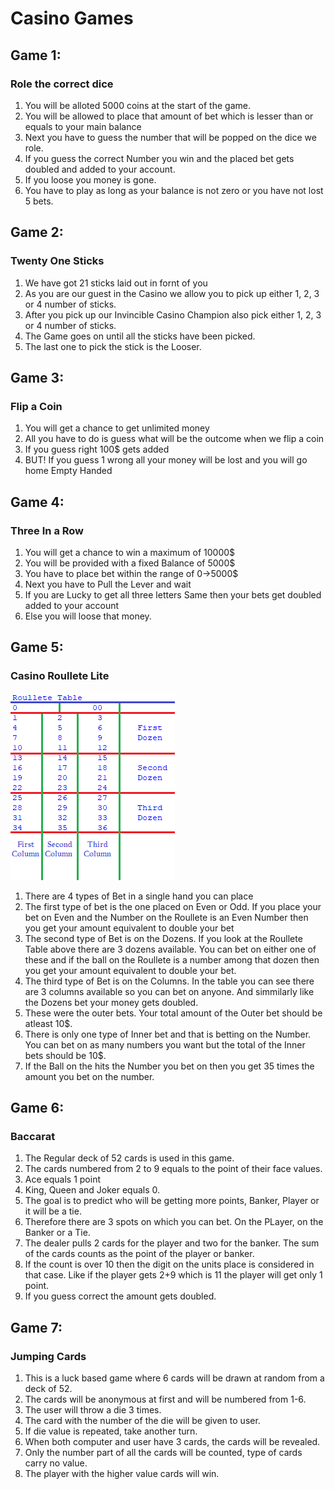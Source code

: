 # Casino Games
## Game 1:
### Role the correct dice
1) You will be alloted 5000 coins at the start of the game.
2) You will be allowed to place that amount of bet which is lesser than or equals to your main balance
3) Next you have to guess the number that will be popped on the dice we role.
4) If you guess the correct Number you win and the placed bet gets doubled and added to your account.
5) If you loose you money is gone.
6) You have to play as long as your balance is not zero or you have not lost 5 bets.
## Game 2:
### Twenty One Sticks
1) We have got 21 sticks laid out in fornt of you
2) As you are our guest in the Casino we allow you to pick up either 1, 2, 3 or 4 number of sticks.
3) After you pick up our Invincible Casino Champion also pick either 1, 2, 3 or 4 number of sticks.
4) The Game goes on until all the sticks have been picked.
5) The last one to pick the stick is the Looser.
## Game 3:
### Flip a Coin
1) You will get a chance to get unlimited money
2) All you have to do is guess what will be the outcome when we flip a coin
3) If you guess right 100$ gets added
4) BUT! If you guess 1 wrong all your money will be lost and you will go home Empty Handed
## Game 4:
### Three In a Row
1) You will get a chance to win a maximum of 10000$
2) You will be provided with a fixed Balance of 5000$
3) You have to place bet within the range of 0->5000$
4) Next you have to Pull the Lever and wait
5) If you are Lucky to get all three letters Same then your bets get doubled added to your account
6) Else you will loose that money.
## Game 5:
### Casino Roullete Lite
![](Roullete_table.png)
1) There are 4 types of Bet in a single hand you can place
2) The first type of bet is the one placed on Even or Odd. If you place your bet on Even and the Number on the Roullete is an Even Number then you get your amount equivalent to double your bet
3) The second type of Bet is on the Dozens. If you look at the Roullete Table above there are 3 dozens available. You can bet on either one of these and if the ball on the Roullete is a number among that dozen then you get your amount equivalent to double your bet.
4) The third type of Bet is on the Columns. In the table you can see there are 3 columns available so you can bet on anyone. And simmilarly like the Dozens bet your money gets doubled.
5) These were the outer bets. Your total amount of the Outer bet should be atleast 10$.
6) There is only one type of Inner bet and that is betting  on the Number. You can bet on as many numbers you want but the total of the Inner bets should be 10$.
7) If the Ball on the hits the Number you bet on then you get 35 times the amount you bet on the number.
## Game 6:
### Baccarat
1) The Regular deck of 52 cards is used in this game.
2) The cards numbered from 2 to 9 equals to the point of their face values.
3) Ace equals 1 point
4) King, Queen and Joker equals 0.
5) The goal is to predict who will be getting more points, Banker, Player or it will be a tie.
6) Therefore there are 3 spots on which you can bet. On the PLayer, on the Banker or a Tie.
7) The dealer pulls 2 cards for the player and two for the banker. The sum of the cards counts as the point of the player or banker.
8) If the count is over 10 then the digit on the units place is considered in that case. Like if the player gets 2+9 which is 11 the player will get only 1 point.
9) If you guess correct the amount gets doubled.
## Game 7:
### Jumping Cards
1) This is a luck based game where 6 cards will be drawn at random from a deck of 52.
2) The cards will be anonymous at first and will be numbered from 1-6.
3) The user will throw a die 3 times.
4) The card with the number of the die will be given to user.
5) If die value is repeated, take another turn.
6) When both computer and user have 3 cards, the cards will be revealed.
7) Only the number part of all the cards will be counted, type of cards carry no value.
8) The player with the higher value cards will win.
